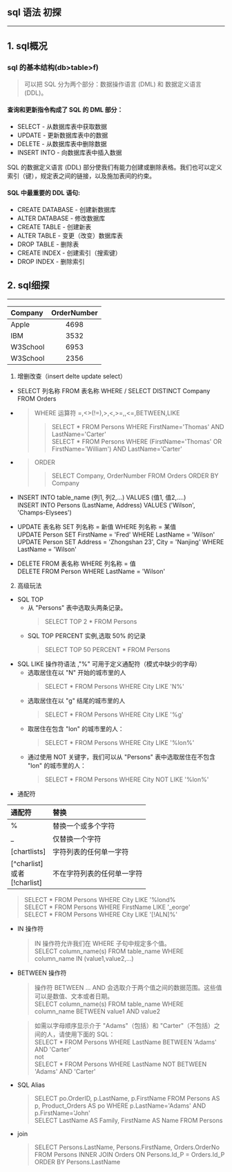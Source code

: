 ## sql 语法 初探 
---
## 1. sql概况
### sql 的基本结构(db>table>f)
> 可以把 SQL 分为两个部分：数据操作语言 (DML) 和 数据定义语言 (DDL)。
 #### 查询和更新指令构成了 SQL 的 DML 部分：
+ SELECT - 从数据库表中获取数据
+ UPDATE - 更新数据库表中的数据
+ DELETE - 从数据库表中删除数据
+ INSERT INTO - 向数据库表中插入数据

SQL 的数据定义语言 (DDL) 部分使我们有能力创建或删除表格。我们也可以定义索引（键），规定表之间的链接，以及施加表间的约束。

#### SQL 中最重要的 DDL 语句:

+ CREATE DATABASE - 创建新数据库
+ ALTER DATABASE - 修改数据库
+ CREATE TABLE - 创建新表
+ ALTER TABLE - 变更（改变）数据库表
+ DROP TABLE - 删除表
+ CREATE INDEX - 创建索引（搜索键）
+ DROP INDEX - 删除索引

## 2. sql细探
***
 Company | OrderNumber 
 :-------|:------------:
 Apple | 4698 
 IBM   | 3532
 W3School | 6953 
 W3School | 2356
  


1. 增删改查（insert delte update select）
- SELECT 列名称 FROM 表名称 WHERE / SELECT DISTINCT Company FROM Orders  
- > WHERE 运算符 =,<>(!=),>,<,>=,,<=,BETWEEN,LIKE
    >> SELECT * FROM Persons WHERE FirstName='Thomas' AND LastName='Carter'<BR>
    >> SELECT * FROM Persons WHERE (FirstName='Thomas' OR FirstName='William')
    AND LastName='Carter'
- > ORDER
   >> SELECT Company, OrderNumber FROM Orders ORDER BY Company   
- INSERT INTO table_name (列1, 列2,...) VALUES (值1, 值2,....)<br>
INSERT INTO Persons (LastName, Address) VALUES ('Wilson', 'Champs-Elysees')

- UPDATE 表名称 SET 列名称 = 新值 WHERE 列名称 = 某值<br>
UPDATE Person SET FirstName = 'Fred' WHERE LastName = 'Wilson' <br>
UPDATE Person SET Address = 'Zhongshan 23', City = 'Nanjing'
WHERE LastName = 'Wilson'
  
- DELETE FROM 表名称 WHERE 列名称 = 值  <br>
DELETE FROM Person WHERE LastName = 'Wilson' 
2. 高级玩法

+ SQL TOP
  - 从 "Persons" 表中选取头两条记录。
    > SELECT TOP 2 * FROM Persons   
  - SQL TOP PERCENT 实例,选取 50% 的记录
    > SELECT TOP 50 PERCENT * FROM Persons 
+ SQL LIKE 操作符语法 ,"%" 可用于定义通配符（模式中缺少的字母）
  - 选取居住在以 "N" 开始的城市里的人
    > SELECT * FROM Persons
WHERE City LIKE 'N%'    
  - 选取居住在以 "g" 结尾的城市里的人
    > SELECT * FROM Persons
WHERE City LIKE '%g'  
  - 取居住在包含 "lon" 的城市里的人：
    > SELECT * FROM Persons
WHERE City LIKE '%lon%'
  - 通过使用 NOT 关键字，我们可以从 "Persons" 表中选取居住在不包含 "lon" 的城市里的人：
    > SELECT * FROM Persons
WHERE City NOT LIKE '%lon%'
+ 通配符

 通配符 | 替换
 :-------|:------
 % | 替换一个或多个字符
 _ | 仅替换一个字符
 \[chartlists\] | 字符列表的任何单一字符
 \[^charlist\] <br> 或者 <br> \[!charlist\] | 不在字符列表的任何单一字符

> SELECT * FROM Persons
WHERE City LIKE '%lond% <br>
SELECT * FROM Persons
WHERE FirstName LIKE '_eorge'<br>
SELECT * FROM Persons
WHERE City LIKE '[!ALN]%'

+ IN 操作符
   > IN 操作符允许我们在 WHERE 子句中规定多个值。<br>
   SELECT column_name(s)
FROM table_name
WHERE column_name IN (value1,value2,...)
+ BETWEEN 操作符
  > 操作符 BETWEEN ... AND 会选取介于两个值之间的数据范围。这些值可以是数值、文本或者日期。<br>
  SELECT column_name(s)
FROM table_name
WHERE column_name
BETWEEN value1 AND value2

    > 如需以字母顺序显示介于 "Adams"（包括）和 "Carter"（不包括）之间的人，请使用下面的 SQL：<br>
    SELECT * FROM Persons
WHERE LastName
BETWEEN 'Adams' AND 'Carter'<br>
not<br>
SELECT * FROM Persons
WHERE LastName
NOT BETWEEN 'Adams' AND 'Carter'

+ SQL Alias
  > SELECT po.OrderID, p.LastName, p.FirstName
FROM Persons AS p, Product_Orders AS po
WHERE p.LastName='Adams' AND p.FirstName='John'<br>
SELECT LastName AS Family, FirstName AS Name
FROM Persons
+ join 
  > SELECT Persons.LastName, Persons.FirstName, Orders.OrderNo
FROM Persons
INNER JOIN Orders
ON Persons.Id_P = Orders.Id_P
ORDER BY Persons.LastName
